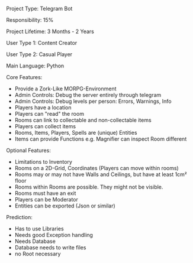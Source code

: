 Project Type: Telegram Bot

Responsibility: 15%

Project Lifetime: 3 Months - 2 Years

User Type 1: Content Creator

User Type 2: Casual Player

Main Language: Python

Core Features:
* Provide a Zork-Like MORPG-Environment
* Admin Controls: Debug the server entirely through telegram
* Admin Controls: Debug levels per person: Errors, Warnings, Info
* Players have a location
* Players can "read" the room
* Rooms can link to collectable and non-collectable items
* Players can collect items
* Rooms, Items, Players, Spells are (unique) Entities
* Items can provide Functions e.g. Magnifier can inspect Room different

Optional Features:
* Limitations to Inventory
* Rooms on a 2D-Grid, Coordinates (Players can move within rooms)
* Rooms may or may not have Walls and Ceilings, but have at least 1cm² floor
* Rooms within Rooms are possible. They might not be visible.
* Rooms must have an exit
* Players can be Moderator
* Entities can be exported (Json or similar)

Prediction:
* Has to use Libraries
* Needs good Exception handling
* Needs Database
* Database needs to write files
* no Root necessary
